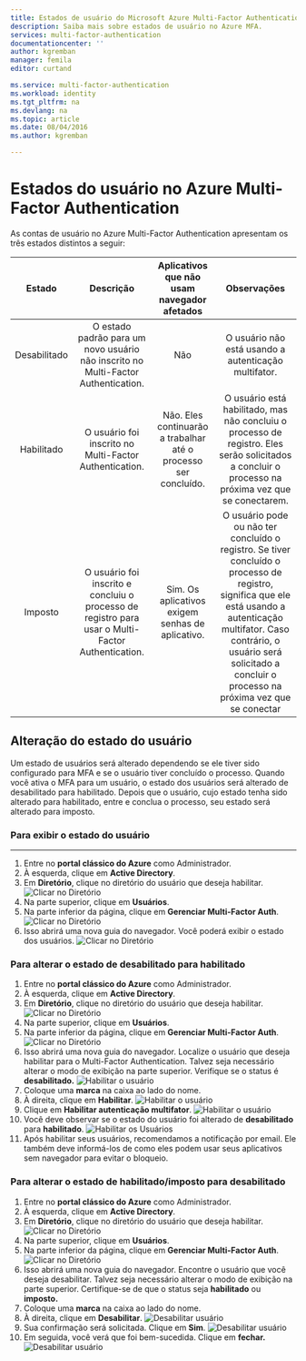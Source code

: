 ```yaml
---
title: Estados de usuário do Microsoft Azure Multi-Factor Authentication
description: Saiba mais sobre estados de usuário no Azure MFA.
services: multi-factor-authentication
documentationcenter: ''
author: kgremban
manager: femila
editor: curtand

ms.service: multi-factor-authentication
ms.workload: identity
ms.tgt_pltfrm: na
ms.devlang: na
ms.topic: article
ms.date: 08/04/2016
ms.author: kgremban

---
```

# Estados do usuário no Azure Multi-Factor Authentication
As contas de usuário no Azure Multi-Factor Authentication apresentam os três estados distintos a seguir:

| Estado | Descrição | Aplicativos que não usam navegador afetados | Observações |
|:---:|:---:|:---:|:---:|
| Desabilitado |O estado padrão para um novo usuário não inscrito no Multi-Factor Authentication. |Não |O usuário não está usando a autenticação multifator. |
| Habilitado |O usuário foi inscrito no Multi-Factor Authentication. |Não. Eles continuarão a trabalhar até o processo ser concluído. |O usuário está habilitado, mas não concluiu o processo de registro. Eles serão solicitados a concluir o processo na próxima vez que se conectarem. |
| Imposto |O usuário foi inscrito e concluiu o processo de registro para usar o Multi-Factor Authentication. |Sim. Os aplicativos exigem senhas de aplicativo. |O usuário pode ou não ter concluído o registro. Se tiver concluído o processo de registro, significa que ele está usando a autenticação multifator. Caso contrário, o usuário será solicitado a concluir o processo na próxima vez que se conectar |

## Alteração do estado do usuário
Um estado de usuários será alterado dependendo se ele tiver sido configurado para MFA e se o usuário tiver concluído o processo. Quando você ativa o MFA para um usuário, o estado dos usuários será alterado de desabilitado para habilitado. Depois que o usuário, cujo estado tenha sido alterado para habilitado, entre e conclua o processo, seu estado será alterado para imposto.

### Para exibir o estado do usuário
- - -
1. Entre no **portal clássico do Azure** como Administrador.
2. À esquerda, clique em **Active Directory**.
3. Em **Diretório**, clique no diretório do usuário que deseja habilitar. ![Clicar no Diretório](./media/multi-factor-authentication-get-started-cloud/directory1.png)
4. Na parte superior, clique em **Usuários**.
5. Na parte inferior da página, clique em **Gerenciar Multi-Factor Auth**. ![Clicar no Diretório](./media/multi-factor-authentication-get-started-cloud/manage1.png)
6. Isso abrirá uma nova guia do navegador. Você poderá exibir o estado dos usuários. ![Clicar no Diretório](./media/multi-factor-authentication-get-started-user-states/userstate1.png)

### Para alterar o estado de desabilitado para habilitado
1. Entre no **portal clássico do Azure** como Administrador.
2. À esquerda, clique em **Active Directory**.
3. Em **Diretório**, clique no diretório do usuário que deseja habilitar. ![Clicar no Diretório](./media/multi-factor-authentication-get-started-cloud/directory1.png)
4. Na parte superior, clique em **Usuários**.
5. Na parte inferior da página, clique em **Gerenciar Multi-Factor Auth**. ![Clicar no Diretório](./media/multi-factor-authentication-get-started-cloud/manage1.png)
6. Isso abrirá uma nova guia do navegador. Localize o usuário que deseja habilitar para o Multi-Factor Authentication. Talvez seja necessário alterar o modo de exibição na parte superior. Verifique se o status é **desabilitado.** ![Habilitar o usuário](./media/multi-factor-authentication-get-started-cloud/enable1.png)
7. Coloque uma **marca** na caixa ao lado do nome.
8. À direita, clique em **Habilitar**. ![Habilitar o usuário](./media/multi-factor-authentication-get-started-cloud/user1.png)
9. Clique em **Habilitar autenticação multifator**. ![Habilitar o usuário](./media/multi-factor-authentication-get-started-cloud/enable2.png)
10. Você deve observar se o estado do usuário foi alterado de **desabilitado** para **habilitado**. ![Habilitar os Usuários](./media/multi-factor-authentication-get-started-cloud/user.png)
11. Após habilitar seus usuários, recomendamos a notificação por email. Ele também deve informá-los de como eles podem usar seus aplicativos sem navegador para evitar o bloqueio.

### Para alterar o estado de habilitado/imposto para desabilitado
1. Entre no **portal clássico do Azure** como Administrador.
2. À esquerda, clique em **Active Directory**.
3. Em **Diretório**, clique no diretório do usuário que deseja habilitar. ![Clicar no Diretório](./media/multi-factor-authentication-get-started-cloud/directory1.png)
4. Na parte superior, clique em **Usuários**.
5. Na parte inferior da página, clique em **Gerenciar Multi-Factor Auth**. ![Clicar no Diretório](./media/multi-factor-authentication-get-started-cloud/manage1.png)
6. Isso abrirá uma nova guia do navegador. Encontre o usuário que você deseja desabilitar. Talvez seja necessário alterar o modo de exibição na parte superior. Certifique-se de que o status seja **habilitado** ou **imposto.**
7. Coloque uma **marca** na caixa ao lado do nome.
8. À direita, clique em **Desabilitar**. ![Desabilitar usuário](./media/multi-factor-authentication-get-started-user-states/userstate2.png)
9. Sua confirmação será solicitada. Clique em **Sim**. ![Desabilitar usuário](./media/multi-factor-authentication-get-started-user-states/userstate3.png)
10. Em seguida, você verá que foi bem-sucedida. Clique em **fechar.** ![Desabilitar usuário](./media/multi-factor-authentication-get-started-user-states/userstate4.png)

<!---HONumber=AcomDC_0921_2016-->